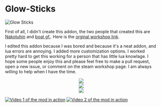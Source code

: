 # Glow-Sticks

![Glow Sticks](https://media.discordapp.net/attachments/805660223020072973/1102448440467783750/Glow_Sticks.png)

First of all, I didn't create this addon, the two people that created this are [Nakotuhin](https://steamcommunity.com/profiles/76561198000792947) and [boat gf.](https://steamcommunity.com/profiles/76561198008697129). Here is the [orginal workshop link](https://steamcommunity.com/sharedfiles/filedetails/?id=121438260).

I edited this addon because I was bored and because it's a neat addon, and lua errors are annoying. I added more customization options. I worked pretty hard to get this working for a person that has little lua knowlage. I hope some people enjoy this and please feel free to make a pull request, open a new issue, or comment on the steam workshop page. I am always willing to help when I have the time.

<p align="center">
  <img src="https://media.discordapp.net/attachments/805660223020072973/1102451911552159744/Text_layer_1.png">
  <br>
  <img src="https://media.discordapp.net/attachments/805660223020072973/1102455276856164402/Screenshot_2023-04-30_213122.png">
  <br> 
  <img src="https://media.discordapp.net/attachments/805660223020072973/1102460921818906704/Text_layer_1.png)">
</p>

[![Video 1 of the mod in action](https://img.youtube.com/vi/kkcDjL3PImI/0.jpg)](https://www.youtube.com/watch?v=kkcDjL3PImI)
[![Video 2 of the mod in action](https://img.youtube.com/vi/MJugLm7j-uc/0.jpg)](https://www.youtube.com/watch?v=MJugLm7j-uc)
